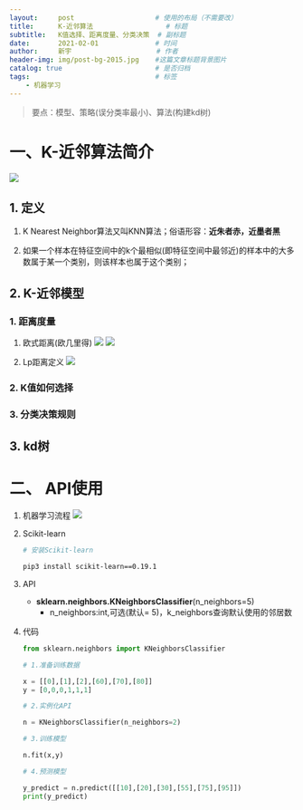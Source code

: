 ```yaml
---
layout:     post                    # 使用的布局（不需要改）
title:      K-近邻算法   			    # 标题 		  
subtitle:   K值选择、距离度量、分类决策  # 副标题
date:       2021-02-01              # 时间
author:     新宇                     # 作者
header-img: img/post-bg-2015.jpg    #这篇文章标题背景图片
catalog: true                       # 是否归档
tags:                               # 标签
    - 机器学习
---
```

> 要点：模型、策略(误分类率最小)、算法(构建kd树)

# 一、K-近邻算法简介
![](https://tva1.sinaimg.cn/large/008eGmZEly1gn83nn6z64j30kf0dsk6u.jpg)
## 1. 定义
1. K Nearest Neighbor算法又叫KNN算法；俗语形容：**近朱者赤，近墨者黑**

2. 如果一个样本在特征空间中的k个最相似(即特征空间中最邻近)的样本中的大多数属于某一个类别，则该样本也属于这个类别；

## 2. K-近邻模型
### 1. 距离度量
1. 欧式距离(欧几里得)
![](https://tva1.sinaimg.cn/large/008eGmZEly1gn83rkgffij30t60ju0yc.jpg)
![](https://tva1.sinaimg.cn/large/008eGmZEly1gn83rkog2oj31ae0hq12i.jpg)

2. Lp距离定义
![](https://tva1.sinaimg.cn/large/008eGmZEly1gn854lx3tuj314k0lqq91.jpg)

### 2. K值如何选择

### 3. 分类决策规则

## 3. kd树


# 二、 API使用
1. 机器学习流程
	![](https://tva1.sinaimg.cn/large/008eGmZEly1gn844az3a8j31b20lkkjl.jpg)

2. Scikit-learn

	```sh
	# 安装Scikit-learn

	pip3 install scikit-learn==0.19.1
	```

3. API
	- **sklearn.neighbors.KNeighborsClassifier**(n_neighbors=5)
		- n_neighbors:int,可选(默认= 5)，k_neighbors查询默认使用的邻居数

4. 代码
	```python
	from sklearn.neighbors import KNeighborsClassifier

	# 1.准备训练数据

	x = [[0],[1],[2],[60],[70],[80]]
	y = [0,0,0,1,1,1]

	# 2.实例化API

	n = KNeighborsClassifier(n_neighbors=2)

	# 3.训练模型

	n.fit(x,y)

	# 4.预测模型

	y_predict = n.predict([[10],[20],[30],[55],[75],[95]])
	print(y_predict)
	```

